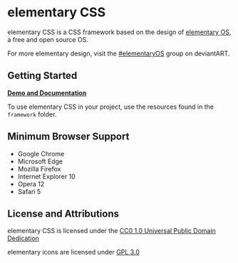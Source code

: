 # elementary CSS

elementary CSS is a CSS framework based on the design of [elementary OS](https://elementary.io/), a free and open source OS.

For more elementary design, visit the [#elementaryOS](http://elementaryos.deviantart.com/) group on deviantART.

## Getting Started

**[Demo and Documentation](http://nateify.github.com/elementary-CSS/)**

To use elementary CSS in your project, use the resources found in the `framework` folder.

## Minimum Browser Support

* Google Chrome
* Microsoft Edge
* Mozilla Firefox
* Internet Explorer 10
* Opera 12
* Safari 5

## License and Attributions

elementary CSS is licensed under the [CC0 1.0 Universal Public Domain Dedication](http://creativecommons.org/publicdomain/zero/1.0/)

elementary icons are licensed under [GPL 3.0](http://www.gnu.org/licenses/gpl-3.0.txt)
